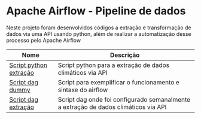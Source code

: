 # Apache Airflow - Pipeline de dados

Neste projeto foram desenvolvidos códigos a extração e transformação de dados via uma API usando python, além de realizar a automatização desse processo pelo Apache Airflow

| Nome | Descrição |
| -- | --|
| [Script python extração](https://github.com/lucasbalponti/Apache-Airflow---Pipeline-de-dados/blob/main/datapipeline/extrai_infos_clima.py) | Script python para a extração de dados climáticos via API |
| [Script dag dummy](https://github.com/lucasbalponti/Apache-Airflow---Pipeline-de-dados/blob/ubuntu/dags/first_dag.py) | Script para exemplificar o funcionamento e sintaxe do airflow |
| [Script dag extração](https://github.com/lucasbalponti/Apache-Airflow---Pipeline-de-dados/blob/ubuntu/dags/dados_climaticos.py) | Script dag onde foi configurado semanalmente a extração de dados climáticos via API |